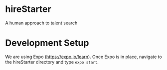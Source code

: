 # hireStarter
A human approach to talent search

# Development Setup
We are using Expo (https://expo.io/learn).
Once Expo is in place, navigate to the hireStarter directory and type `expo start`.
